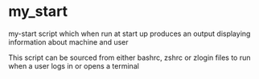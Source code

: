 # my_start
my-start script which when run at start up produces an output displaying information about machine and user

This script can be sourced from either bashrc, zshrc or zlogin files to run when a user logs in or opens a terminal
